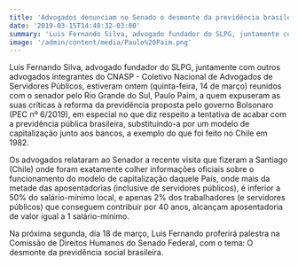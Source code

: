 ```yaml
---
title: 'Advogados denunciam no Senado o desmonte da previdência brasileira'
date: '2019-03-15T14:48:32-03:00'
summary: 'Luis Fernando Silva, advogado fundador do SLPG, juntamente com outros advogados integrantes do CNASP - Coletivo Nacional de Advogados de Servidores Públicos, estiveram ontem (quinta-feira, 14 de março) reunidos com o senador pelo Rio Grande do Sul, Paulo Paim, a quem expuseram as suas críticas à reforma da previdência proposta pelo governo Bolsonaro (PEC nº 6/2019), em especial no que diz respeito a tentativa de acabar com a previdência pública brasileira, substituindo-a por um modelo de capitalização junto aos bancos, a exemplo do que foi feito no Chile em 1982.'
image: '/admin/content/media/Paulo%20Paim.png'
---
```


Luis Fernando Silva, advogado fundador do SLPG, juntamente com outros advogados integrantes do CNASP - Coletivo Nacional de Advogados de Servidores Públicos, estiveram ontem (quinta-feira, 14 de março) reunidos com o senador pelo Rio Grande do Sul, Paulo Paim, a quem expuseram as suas críticas à reforma da previdência proposta pelo governo Bolsonaro (PEC nº 6/2019), em especial no que diz respeito a tentativa de acabar com a previdência pública brasileira, substituindo-a por um modelo de capitalização junto aos bancos, a exemplo do que foi feito no Chile em 1982.

Os advogados relataram ao Senador a recente visita que fizeram a Santiago (Chile) onde foram exatamente colher informações oficiais sobre o funcionamento do modelo de capitalização daquele País, onde mais da metade das aposentadorias (inclusive de servidores públicos), é inferior a 50% do salário-mínimo local, e apenas 2% dos trabalhadores (e servidores públicos) que conseguem contribuir por 40 anos, alcançam aposentadoria de valor igual a 1 salário-mínimo.

Na próxima segunda, dia 18 de março, Luis Fernando proferirá palestra na Comissão de Direitos Humanos do Senado Federal, com o tema: O desmonte da previdência social brasileira.
